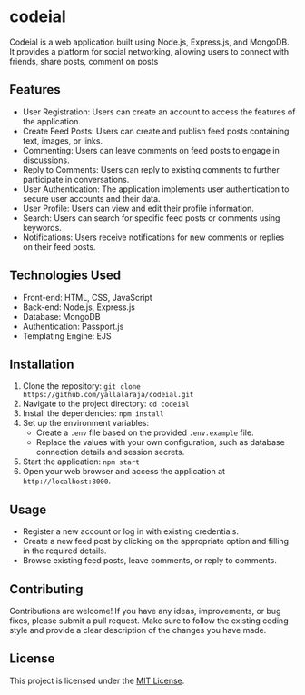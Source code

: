 # codeial

Codeial is a web application built using Node.js, Express.js, and MongoDB. It provides a platform for social networking, allowing users to connect with friends, share posts, comment on posts

## Features

- User Registration: Users can create an account to access the features of the application.
- Create Feed Posts: Users can create and publish feed posts containing text, images, or links.
- Commenting: Users can leave comments on feed posts to engage in discussions.
- Reply to Comments: Users can reply to existing comments to further participate in conversations.
- User Authentication: The application implements user authentication to secure user accounts and their data.
- User Profile: Users can view and edit their profile information.
- Search: Users can search for specific feed posts or comments using keywords.
- Notifications: Users receive notifications for new comments or replies on their feed posts.

## Technologies Used

- Front-end: HTML, CSS, JavaScript
- Back-end: Node.js, Express.js
- Database: MongoDB
- Authentication: Passport.js
- Templating Engine: EJS

## Installation

1. Clone the repository: `git clone https://github.com/yallalaraja/codeial.git`
2. Navigate to the project directory: `cd codeial`
3. Install the dependencies: `npm install`
4. Set up the environment variables:
   - Create a `.env` file based on the provided `.env.example` file.
   - Replace the values with your own configuration, such as database connection details and session secrets.
5. Start the application: `npm start`
6. Open your web browser and access the application at `http://localhost:8000`.

## Usage

- Register a new account or log in with existing credentials.
- Create a new feed post by clicking on the appropriate option and filling in the required details.
- Browse existing feed posts, leave comments, or reply to comments.

## Contributing

Contributions are welcome! If you have any ideas, improvements, or bug fixes, please submit a pull request. Make sure to follow the existing coding style and provide a clear description of the changes you have made.

## License

This project is licensed under the [MIT License](LICENSE).


